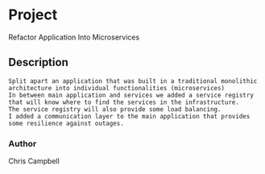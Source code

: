 # Project
Refactor Application Into Microservices

## Description
    Split apart an application that was built in a traditional monolithic architecture into individual functionalities (microservices)  
    In between main application and services we added a service registry that will know where to find the services in the infrastructure.   
    The service registry will also provide some load balancing.
    I added a communication layer to the main application that provides some resilience against outages.

 ### Author
 Chris Campbell
